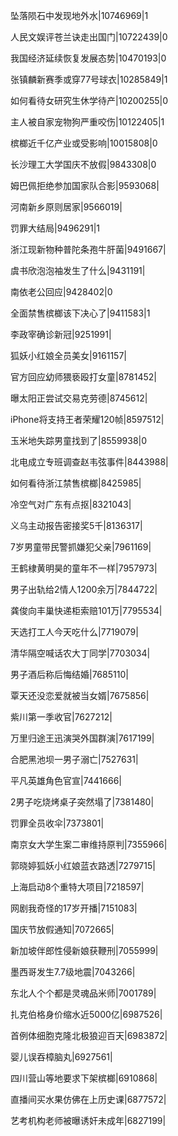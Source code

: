坠落陨石中发现地外水|10746969|1

人民文娱评苍兰诀走出国门|10722439|0

我国经济延续恢复发展态势|10470193|0

张镇麟新赛季或穿77号球衣|10285849|1

如何看待女研究生休学待产|10200255|0

主人被自家宠物狗严重咬伤|10122405|1

槟榔近千亿产业或受影响|10015808|0

长沙理工大学国庆不放假|9843308|0

姆巴佩拒绝参加国家队合影|9593068|

河南新乡原则居家|9566019|

罚罪大结局|9496291|1

浙江现新物种普陀条孢牛肝菌|9491667|

虞书欣泡泡袖发生了什么|9431191|

南依老公回应|9428402|0

全面禁售槟榔该下决心了|9411583|1

李政宰确诊新冠|9251991|

狐妖小红娘全员美女|9161157|

官方回应幼师猥亵殴打女童|8781452|

曝太阳正尝试交易克劳德|8745612|

iPhone将支持王者荣耀120帧|8597512|

玉米地失踪男童找到了|8559938|0

北电成立专班调查赵韦弦事件|8443988|

如何看待浙江禁售槟榔|8425985|

冷空气对广东有点抠|8321043|

义乌主动报告密接奖5千|8136317|

7岁男童带民警抓嫌犯父亲|7961169|

王鹤棣黄明昊的童年不一样|7957973|

男子出轨给2情人1200余万|7844722|

龚俊向丰巢快递柜索赔101万|7795534|

天选打工人今天吃什么|7719079|

清华隔空喊话农大丁同学|7703034|

男子酒后称后悔结婚|7685110|

覃天还没恋爱就被当女婿|7675856|

紫川第一季收官|7627212|

万里归途王迅演哭外国群演|7617199|

合肥黑池坝一男子溺亡|7527631|

平凡英雄角色官宣|7441666|

2男子吃烧烤桌子突然塌了|7381480|

罚罪全员收伞|7373801|

南京女大学生案二审维持原判|7355966|

郭晓婷狐妖小红娘蓝衣路透|7279715|

上海启动8个重特大项目|7218597|

网剧我奇怪的17岁开播|7151083|

国庆节放假通知|7072665|

新加坡伴郎性侵新娘获鞭刑|7055999|

墨西哥发生7.7级地震|7043266|

东北人个个都是灵魂品米师|7001789|

扎克伯格身价缩水近5000亿|6987526|

首例体细胞克隆北极狼迎百天|6983872|

婴儿误吞樟脑丸|6927561|

四川营山等地要求下架槟榔|6910868|

直播间买水果仿佛在上历史课|6877572|

艺考机构老师被曝诱奸未成年|6827199|

